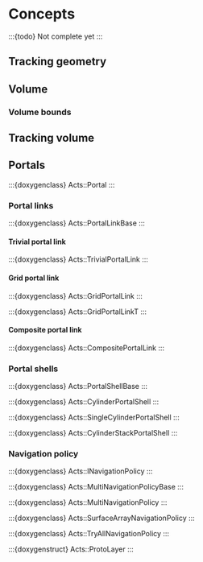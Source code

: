 <!--
SPDX-PackageName: "ACTS"
SPDX-FileCopyrightText: 2016 CERN
SPDX-License-Identifier: MPL-2.0
-->

# Concepts

:::{todo}
Not complete yet
:::

## Tracking geometry

## Volume

### Volume bounds

## Tracking volume

## Portals

:::{doxygenclass} Acts::Portal
:::

### Portal links

:::{doxygenclass} Acts::PortalLinkBase
:::

#### Trivial portal link

:::{doxygenclass} Acts::TrivialPortalLink
:::

#### Grid portal link

:::{doxygenclass} Acts::GridPortalLink
:::

:::{doxygenclass} Acts::GridPortalLinkT
:::

#### Composite portal link

:::{doxygenclass} Acts::CompositePortalLink
:::

### Portal shells

:::{doxygenclass} Acts::PortalShellBase
:::

:::{doxygenclass} Acts::CylinderPortalShell
:::

:::{doxygenclass} Acts::SingleCylinderPortalShell
:::

:::{doxygenclass} Acts::CylinderStackPortalShell
:::

### Navigation policy

:::{doxygenclass} Acts::INavigationPolicy
:::

:::{doxygenclass} Acts::MultiNavigationPolicyBase
:::

:::{doxygenclass} Acts::MultiNavigationPolicy
:::

:::{doxygenclass} Acts::SurfaceArrayNavigationPolicy
:::

:::{doxygenclass} Acts::TryAllNavigationPolicy
:::

:::{doxygenstruct} Acts::ProtoLayer
:::
